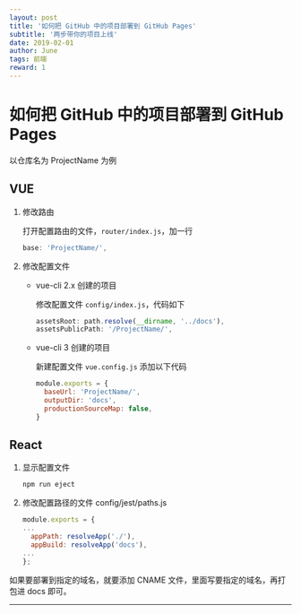 ```yaml
---
layout: post
title: '如何把 GitHub 中的项目部署到 GitHub Pages'
subtitle: '两步带你的项目上线'
date: 2019-02-01
author: June
tags: 前端
reward: 1
---
```


# 如何把 GitHub 中的项目部署到 GitHub Pages

以仓库名为 ProjectName 为例

## VUE

1. 修改路由

	打开配置路由的文件，`router/index.js`，加一行

	```js
	base: 'ProjectName/',
	```

2. 修改配置文件

	* vue-cli 2.x 创建的项目 

		修改配置文件 `config/index.js`，代码如下

		```js
		assetsRoot: path.resolve(__dirname, '../docs'),
		assetsPublicPath: '/ProjectName/',
		```

	* vue-cli 3 创建的项目 

		新建配置文件 `vue.config.js` 添加以下代码

		```js
		module.exports = {
		  baseUrl: 'ProjectName/',
		  outputDir: 'docs',
		  productionSourceMap: false,
		}
		```

## React

1. 显示配置文件

	```bash
	npm run eject
	```

2. 修改配置路径的文件 config/jest/paths.js

	```js
	module.exports = {
	...
	  appPath: resolveApp('./'),
	  appBuild: resolveApp('docs'),
	...
	};
	```


如果要部署到指定的域名，就要添加 CNAME 文件，里面写要指定的域名，再打包进 docs 即可。


---




